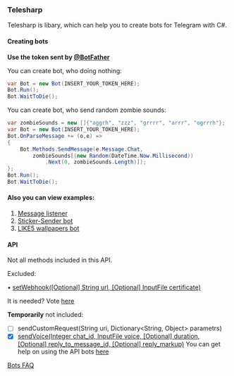 ### Telesharp 
Telesharp is libary, which can help you to create bots for Telegram with C#.

#### Creating bots
<b>Use the token sent by [@BotFather](http://telegram.me/BotFather)</b>


You can create bot, who doing nothing:

```csharp
var Bot = new Bot(INSERT_YOUR_TOKEN_HERE);
Bot.Run();
Bot.WaitToDie();
```

You can create bot, who send random zombie sounds:
```csharp
var zombieSounds = new []{"aggrh", "zzz", "grrrr", "arrr", "ogrrrh"};
var Bot = new Bot(INSERT_YOUR_TOKEN_HERE);
Bot.OnParseMessage += (o,e) =>
{
    Bot.Methods.SendMessage(e.Message.Chat, 
        zombieSounds[(new Random(DateTime.Now.Millisecond))
            .Next(0, zombieSounds.Length)]);    
};
Bot.Run();
Bot.WaitToDie();
```

#### Also you can view examples:

1. [Message listener](https://github.com/DaFri-Nochiterov/Telesharp/wiki/Create-message-listener-bot-and-upgrade-it-to-sticker-sender-bot#create-message-listener-bot-and-upgrade-it-to-sticker-sender-bot>)
2. [Sticker-Sender bot](https://github.com/DaFri-Nochiterov/Telesharp/wiki/Create-message-listener-bot-and-upgrade-it-to-sticker-sender-bot#upgrade-bot)
3. [LIKE5 wallpapers bot](https://github.com/DaFri-Nochiterov/LIKE5Bot_Telegram)

#### API

Not all methods included in this API.

Excluded:

• [setWebhook([Optional] String url, [Optional] InputFile certificate)](https://core.telegram.org/bots/api#setwebhook)

It is needed? Vote [here](https://github.com/DaFri-Nochiterov/Telesharp/issues/1)

<b>Temporarily</b> not included:
- [ ] sendCustomRequest(String uri, Dictionary&lt;String, Object&gt; parametrs)
- [x] [sendVoice(Integer chat_id, InputFile voice, [Optional] duration, [Optional] reply_to_message_id, [Optional] reply_markup)](https://core.telegram.org/bots/api#sendvoice)
You can get help on using the API bots [here](https://core.telegram.org/bots/api)

[Bots FAQ](https://core.telegram.org/bots/faq)